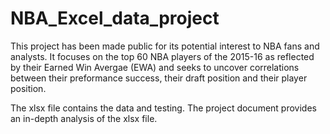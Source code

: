 # NBA_Excel_data_project

This project has been made public for its potential interest to NBA fans and analysts. It focuses on the top 60 NBA players 
of the 2015-16 as reflected by their Earned Win Avergae (EWA) and seeks to uncover correlations between their preformance 
success, their draft position and their player position.

The xlsx file contains the data and testing. The project document provides an in-depth analysis of the xlsx file.
